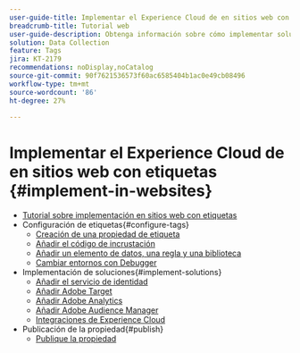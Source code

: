 ```yaml
---
user-guide-title: Implementar el Experience Cloud de en sitios web con etiquetas
breadcrumb-title: Tutorial web
user-guide-description: Obtenga información sobre cómo implementar soluciones de Adobe Experience Cloud en un sitio web con etiquetas.
solution: Data Collection
feature: Tags
jira: KT-2179
recommendations: noDisplay,noCatalog
source-git-commit: 90f7621536573f60ac6585404b1ac0e49cb08496
workflow-type: tm+mt
source-wordcount: '86'
ht-degree: 27%

---
```



# Implementar el Experience Cloud de en sitios web con etiquetas {#implement-in-websites}

+ [Tutorial sobre implementación en sitios web con etiquetas](overview.md)
+ Configuración de etiquetas{#configure-tags}
   + [Creación de una propiedad de etiqueta](create-a-property.md)
   + [Añadir el código de incrustación](add-embed-code.md)
   + [Añadir un elemento de datos, una regla y una biblioteca](add-data-elements-rules.md)
   + [Cambiar entornos con Debugger](switch-environments.md)
+ Implementación de soluciones{#implement-solutions}
   + [Añadir el servicio de identidad](id-service.md)
   + [Añadir Adobe Target](target.md)
   + [Añadir Adobe Analytics](analytics.md)
   + [Añadir Adobe Audience Manager](audience-manager.md)
   + [Integraciones de Experience Cloud](integrations.md)
+ Publicación de la propiedad{#publish}
   + [Publique la propiedad ](publish.md)
